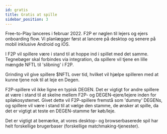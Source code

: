 ```yaml
---
id: gratis
title: Gratis at spille
sidebar_position: 3
---
```


Free-to-Play lanceres i februar 2022. F2P er nøglen til lejers og ejers onboarding flow. Vi planlægger først at lancere på desktop og senere på mobil inklusive Android og iOS.

I F2P vil spillere være i stand til at hoppe ind i spillet med det samme. Tegnebøger skal forbindes via integration, da spillere vil tjene en lille mængde NFTL til 'slibning' i F2P.

Grinding vil give spillere $NFTL over tid, hvilket vil hjælpe spilleren med at kunne tjene nok til at leje en Degen.

F2P-spillere vil ikke ligne en typisk DEGEN. Det er vigtigt for andre spillere at være i stand til at skelne mellem F2P- og DEGEN-ejere/lejere inden for spiløkosystemet. Givet dette vil F2P-spillere fremstå som 'dummy' DEGENs, og spillere vil være i stand til at vælge den stamme, de ønsker at spille, da det er vigtigt at teste en DEGEN-stamme før køb/leje.

Det er vigtigt at bemærke, at vores desktop- og browserbaserede spil har helt forskellige brugerbaser (forskellige matchmaking-tjenester).
